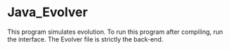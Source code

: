 # Java_Evolver
This program simulates evolution.
To run this program after compiling, run the interface.
The Evolver file is strictly the back-end.
